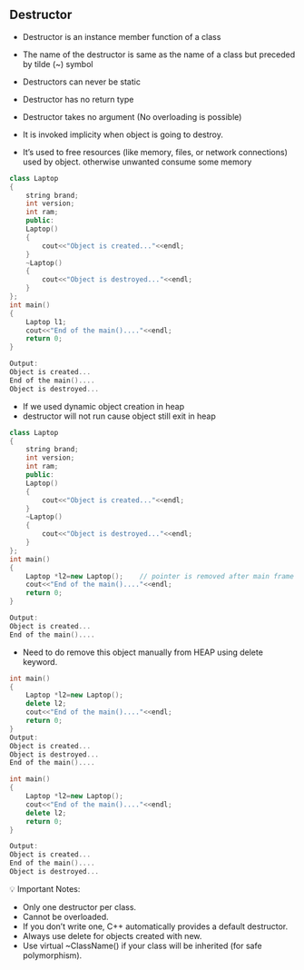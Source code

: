 Destructor
-----------
- Destructor is an instance member function of a class
- The name of the destructor is same as the name of a class but preceded by tilde (~) symbol   
- Destructors can never be static
- Destructor has no return type
- Destructor takes no argument (No overloading is possible)

- It is invoked implicity when object is going to destroy.
- It’s used to free resources (like memory, files, or network connections) used by object. otherwise unwanted consume  some memory 
```cpp
class Laptop
{
    string brand;
    int version;
    int ram;
    public:
    Laptop()
    {
        cout<<"Object is created..."<<endl;
    }
    ~Laptop()
    {
        cout<<"Object is destroyed..."<<endl;
    }
};
int main()
{
    Laptop l1;
    cout<<"End of the main()...."<<endl;
    return 0;
}

Output:
Object is created...
End of the main()....
Object is destroyed...
```
- If we used dynamic object creation in heap
- destructor will not run cause object still exit in heap
```cpp
class Laptop
{
    string brand;
    int version;
    int ram;
    public:
    Laptop()
    {
        cout<<"Object is created..."<<endl;
    }
    ~Laptop()
    {
        cout<<"Object is destroyed..."<<endl;
    }
};
int main()
{
    Laptop *l2=new Laptop();    // pointer is removed after main frame execution done but object is still in HEAP
    cout<<"End of the main()...."<<endl;
    return 0;
}

Output:
Object is created...
End of the main()....
```

- Need to do remove this object manually from HEAP using delete keyword.
```cpp
int main()
{
    Laptop *l2=new Laptop();
    delete l2;
    cout<<"End of the main()...."<<endl;
    return 0;
}
Output:
Object is created...
Object is destroyed...
End of the main()....
````

```cpp
int main()
{
    Laptop *l2=new Laptop();
    cout<<"End of the main()...."<<endl;
    delete l2;
    return 0;
}

Output:
Object is created...
End of the main()....
Object is destroyed...
```


💡 Important Notes:
- Only one destructor per class.
- Cannot be overloaded.
- If you don’t write one, C++ automatically provides a default destructor.
- Always use delete for objects created with new.
- Use virtual ~ClassName() if your class will be inherited (for safe polymorphism).